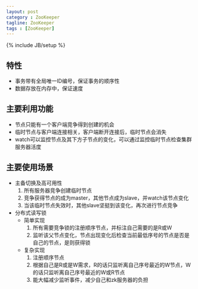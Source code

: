 ```yaml
---
layout: post
category : ZooKeeper
tagline: ZooKeeper
tags : [ZooKeeper]
---
```

{% include JB/setup %}

## 特性
- 事务带有全局唯一ID编号，保证事务的顺序性
- 数据存放在内存中，保证速度

## 主要利用功能
- 节点只能有一个客户端竞争得到创建的机会
- 临时节点与客户端连接相关，客户端断开连接后，临时节点会消失
- watch可以监控节点及其下方子节点的变化，可以通过监控临时节点检查集群服务器活度

## 主要使用场景
- 主备切换及高可用性
	1. 所有服务器竞争创建临时节点
	2. 竞争获得节点的成为master，其他节点成为slave，并watch该节点变化
	3. 当该临时节点失效时，其他slave坚挺到该变化，再次进行节点竞争
- 分布式读写锁
	- 简单实现
		1. 所有需要竞争锁的注册顺序节点，并标注自己需要的是R或W
		2. 监听该父节点变化，节点出现变化后检查当前最低序号的节点是否是自己的节点，是则获得锁
	- 复杂实现
		1. 注册顺序节点
		2. 根据自己是R或是W需求，R的话只监听离自己序号最近的W节点，W的话只监听离自己序号最近的W或R节点
		3. 能大幅减少监听事件，减少自己和zk服务器的负担